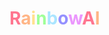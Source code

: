 # <span style="color: #ff7690">R</span><span style="color: #ffb586">a</span><span style="color: #ffe18f">i</span><span style="color: #9fff98">n</span><span style="color: #aae5ff">b</span><span style="color: #9490ff">o</span><span style="color: #eb96fd">w</span><span style="color: #ff7690">A</span><span style="color: #ffb586">I</span>


